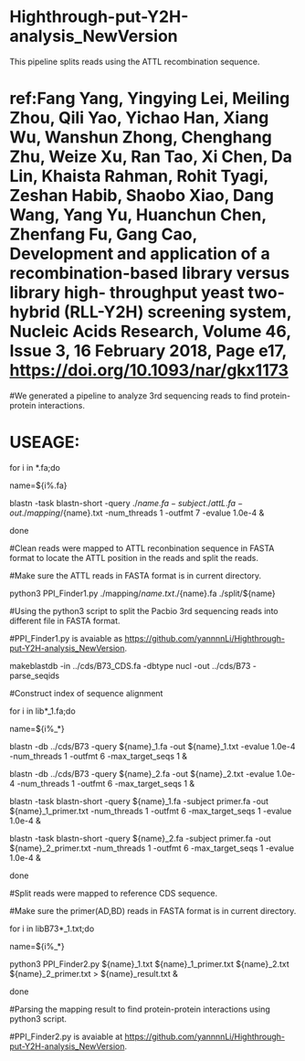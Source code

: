 # Highthrough-put-Y2H-analysis_NewVersion
This pipeline splits reads using the ATTL recombination sequence.

# ref:Fang Yang, Yingying Lei, Meiling Zhou, Qili Yao, Yichao Han, Xiang Wu, Wanshun Zhong, Chenghang Zhu, Weize Xu, Ran Tao, Xi Chen, Da Lin, Khaista Rahman, Rohit Tyagi, Zeshan Habib, Shaobo Xiao, Dang Wang, Yang Yu, Huanchun Chen, Zhenfang Fu, Gang Cao, Development and application of a recombination-based library versus library high- throughput yeast two-hybrid (RLL-Y2H) screening system, Nucleic Acids Research, Volume 46, Issue 3, 16 February 2018, Page e17, https://doi.org/10.1093/nar/gkx1173

#We generated a pipeline to analyze 3rd sequencing reads to find protein-protein interactions.

# USEAGE:

for i in *.fa;do

name=${i%.fa}

blastn -task blastn-short -query ./${name}.fa -subject ./attL.fa -out ./mapping/${name}.txt -num_threads 1 -outfmt 7 -evalue 1.0e-4 &

done

#Clean reads were mapped to ATTL reconbination sequence in FASTA format to locate the ATTL position in the reads and split the reads.

#Make sure the ATTL reads in FASTA format is in current directory.




python3 PPI_Finder1.py ./mapping/${name}.txt ./${name}.fa ./split/${name}

#Using the python3 script to split the Pacbio 3rd sequencing reads into different file in FASTA format.

#PPI_Finder1.py is avaiable as https://github.com/yannnnLi/Highthrough-put-Y2H-analysis_NewVersion.





makeblastdb -in ../cds/B73_CDS.fa -dbtype nucl -out ../cds/B73 -parse_seqids

#Construct index of sequence alignment





for i in lib*_1.fa;do

name=${i%_*}

blastn -db ../cds/B73 -query ${name}_1.fa -out ${name}_1.txt -evalue 1.0e-4 -num_threads 1 -outfmt 6 -max_target_seqs 1 &

blastn -db ../cds/B73 -query ${name}_2.fa -out ${name}_2.txt -evalue 1.0e-4 -num_threads 1 -outfmt 6 -max_target_seqs 1 &

blastn -task blastn-short -query ${name}_1.fa -subject primer.fa -out ${name}_1_primer.txt -num_threads 1 -outfmt 6 -max_target_seqs 1 -evalue 1.0e-4 &

blastn -task blastn-short -query ${name}_2.fa -subject primer.fa -out ${name}_2_primer.txt -num_threads 1 -outfmt 6 -max_target_seqs 1 -evalue 1.0e-4 &

done

#Split reads were mapped to reference CDS sequence.

#Make sure the primer(AD,BD) reads in FASTA format is in current directory.





for i in libB73*_1.txt;do

name=${i%_*}

python3 PPI_Finder2.py ${name}_1.txt ${name}_1_primer.txt ${name}_2.txt ${name}_2_primer.txt > ${name}_result.txt &

done

#Parsing the mapping result to find protein-protein interactions using python3 script.

#PPI_Finder2.py is avaiable at https://github.com/yannnnLi/Highthrough-put-Y2H-analysis_NewVersion.
